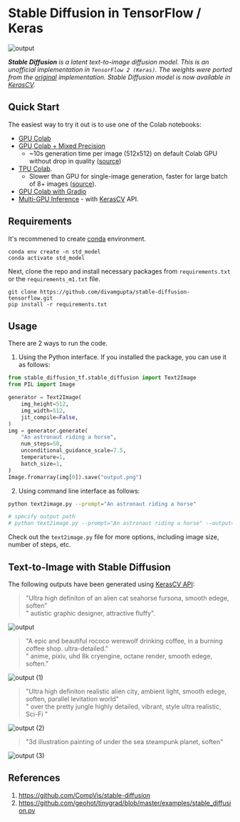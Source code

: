 # Stable Diffusion in TensorFlow / Keras


![output](https://user-images.githubusercontent.com/17668390/192362513-7161bc59-aee8-4129-a8de-e5aef305f344.png)


***Stable Diffusion** is a latent text-to-image diffusion model. This is an unofficial implementation in `TensorFlow 2 (Keras)`. The weights were ported from the [original](https://github.com/CompVis/stable-diffusion) implementation. Stable Diffusion model is now available in [KerasCV](https://github.com/keras-team/keras-cv).*

## Quick Start

The easiest way to try it out is to use one of the Colab notebooks:


- [GPU Colab](https://colab.research.google.com/drive/1zVTa4mLeM_w44WaFwl7utTaa6JcaH1zK)
- [GPU Colab + Mixed Precision](https://colab.research.google.com/drive/15mQgITh3e9HQMNys0zR8JN4R2vp06d-N)
  - ~10s generation time per image (512x512) on default Colab GPU without drop in quality
    ([source](https://twitter.com/fchollet/status/1571954014845308928))
- [TPU Colab](https://colab.research.google.com/drive/17zQOm_2Iu6pcP8otT-v6rx0D-pKgfaLm).
  - Slower than GPU for single-image generation, faster for large batch of 8+ images
    ([source](https://twitter.com/fchollet/status/1572004717362028546)).
- [GPU Colab with Gradio](https://colab.research.google.com/drive/1ANTUur1MF9DKNd5-BTWhbWa7xUBfCWyI)
- [Multi-GPU Inference](https://colab.research.google.com/drive/1CdWmT9CNF_L2XjCERv8gX8cq-PgzT2qZ?usp=sharing) - with [KerasCV](https://github.com/keras-team/keras-cv) API.



## Requirements

It's recommened to create [conda](https://docs.conda.io/en/latest/) environment.

```
conda env create -n std_model
conda activate std_model
```

Next, clone the repo and install necessary packages from `requirements.txt` or the `requirements_m1.txt` file.

```
git clone https://github.com/divamgupta/stable-diffusion-tensorflow.git
pip install -r requirements.txt
```

## Usage

There are 2 ways to run the code.

1. Using the Python interface. If you installed the package, you can use it as follows:

```python
from stable_diffusion_tf.stable_diffusion import Text2Image
from PIL import Image

generator = Text2Image(
    img_height=512,
    img_width=512,
    jit_compile=False,
)
img = generator.generate(
    "An astronaut riding a horse",
    num_steps=50,
    unconditional_guidance_scale=7.5,
    temperature=1,
    batch_size=1,
)
Image.fromarray(img[0]).save("output.png")
```

2. Using command line interface as follows:

```bash
python text2image.py --prompt="An astronaut riding a horse"

# specify output path
# python text2image.py --prompt="An astronaut riding a horse" --output="my_image.png"
```

Check out the `text2image.py` file for more options, including image size, number of steps, etc.

## Text-to-Image with Stable Diffusion

The following outputs have been generated using [KerasCV API](https://github.com/keras-team/keras-cv):

> "Ultra high definiton of an alien cat seahorse fursona, smooth edege, soften" \
  " autistic graphic designer, attractive fluffy".

![output](https://user-images.githubusercontent.com/17668390/192363741-c268b2d3-72b1-4ca9-b5e2-46f96a9365ae.png)


> "A epic and beautiful rococo werewolf drinking coffee, in a burning coffee shop. ultra-detailed."\
  " anime, pixiv, uhd 8k cryengine, octane render, smooth edege, soften."


![output (1)](https://user-images.githubusercontent.com/17668390/192364449-ed2cf988-bdb1-42d6-a544-96f7639e2928.png)

> "Ultra high definiton realistic alien city, ambient light, smooth edege, soften, parallel levitation world" \
  " over the pretty jungle highly detailed, vibrant, style ultra realistic, Sci-Fi "

![output (2)](https://user-images.githubusercontent.com/17668390/192364789-079eb6e8-f9a6-411f-b631-431d702f41e0.png)

> "3d illustration painting of under the sea steampunk planet, soften"

![output (3)](https://user-images.githubusercontent.com/17668390/192365102-eb53f6ca-2f58-4077-8225-0ca2e22e1b65.png)


## References

1) https://github.com/CompVis/stable-diffusion
2) https://github.com/geohot/tinygrad/blob/master/examples/stable_diffusion.py
